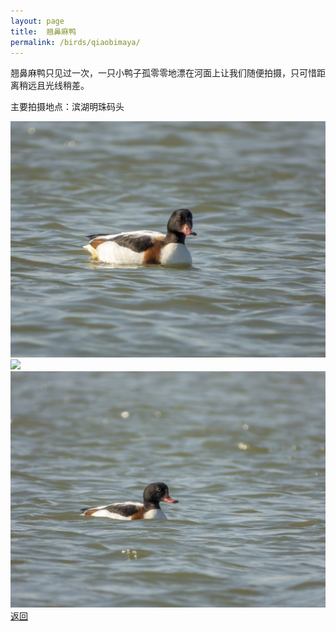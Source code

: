 ```yaml
---
layout: page
title: 	翘鼻麻鸭
permalink: /birds/qiaobimaya/
---
```

翘鼻麻鸭只见过一次，一只小鸭子孤零零地漂在河面上让我们随便拍摄，只可惜距离稍远且光线稍差。

主要拍摄地点：滨湖明珠码头

![](../picture/翘鼻麻鸭/DSCN5053-NRW_DxO_DeepPRIME.jpg)
![](../picture/翘鼻麻鸭/DSC_0646-NEF_DxO_DeepPRIME..jpg)
![](../picture/翘鼻麻鸭/DSCN5052-NRW_DxO_DeepPRIME.jpg)
[返回](../../)
